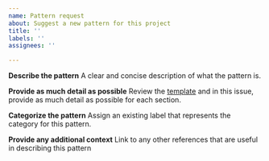 ```yaml
---
name: Pattern request
about: Suggest a new pattern for this project
title: ''
labels: ''
assignees: ''

---
```


**Describe the pattern**
A clear and concise description of what the pattern is.

**Provide as much detail as possible**
Review the [template](https://github.com/confluentinc/event-streaming-patterns/blob/main/pattern-template.md) and in this issue, provide as much detail as possible for each section.

**Categorize the pattern**
Assign an existing label that represents the category for this pattern.

**Provide any additional context**
Link to any other references that are useful in describing this pattern
